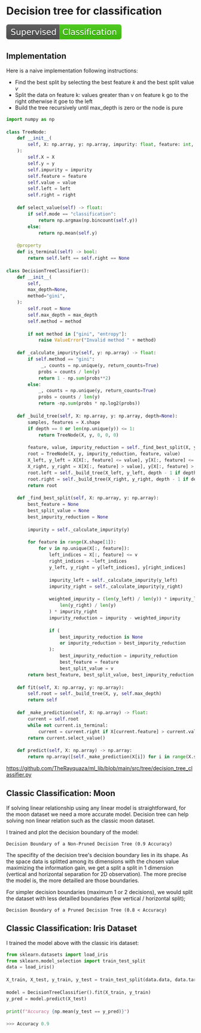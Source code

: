 # Decision tree for classification

![Classification](https://raw.githubusercontent.com/TheRayquaza/therayquaza.github.io/main/images/badges/Classification.svg)

## Implementation

Here is a naive implementation following instructions:
- Find the best split by selecting the best feature $k$ and the best split value $v$
- Split the data on feature k: values greater than v on feature k go to the right otherwise it goe to the left
- Build the tree recursively until max_depth is zero or the node is pure

```python
import numpy as np

class TreeNode:
    def __init__(
        self, X: np.array, y: np.array, impurity: float, feature: int, value: float, left=None, right=None
    ):
        self.X = X
        self.y = y
        self.impurity = impurity
        self.feature = feature
        self.value = value
        self.left = left
        self.right = right

    def select_value(self) -> float:
        if self.mode == "classification":
            return np.argmax(np.bincount(self.y))
        else:
            return np.mean(self.y)

    @property
    def is_terminal(self) -> bool:
        return self.left == self.right == None

class DecisionTreeClassifier():
    def __init__(
        self,
        max_depth=None,
        method="gini",
    ):
        self.root = None
        self.max_depth = max_depth
        self.method = method

        if not method in ["gini", "entropy"]:
            raise ValueError("Invalid method " + method)

    def _calculate_impurity(self, y: np.array) -> float:
        if self.method == "gini":
             _, counts = np.unique(y, return_counts=True)
            probs = counts / len(y)
            return 1 - np.sum(probs**2)
        else:
            _, counts = np.unique(y, return_counts=True)
            probs = counts / len(y)
            return -np.sum(probs * np.log2(probs))

    def _build_tree(self, X: np.array, y: np.array, depth=None):
        samples, features = X.shape
        if depth == 0 or len(np.unique(y)) <= 1:
            return TreeNode(X, y, 0, 0, 0)

        feature, value, impurity_reduction = self._find_best_split(X, y)
        root = TreeNode(X, y, impurity_reduction, feature, value)
        X_left, y_left = X[X[:, feature] <= value], y[X[:, feature] <= value]
        X_right, y_right = X[X[:, feature] > value], y[X[:, feature] > value]
        root.left = self._build_tree(X_left, y_left, depth - 1 if depth else depth)
        root.right = self._build_tree(X_right, y_right, depth - 1 if depth else depth)
        return root

    def _find_best_split(self, X: np.array, y: np.array):
        best_feature = None
        best_split_value = None
        best_impurity_reduction = None

        impurity = self._calculate_impurity(y)

        for feature in range(X.shape[1]):
            for v in np.unique(X[:, feature]):
                left_indices = X[:, feature] <= v
                right_indices = ~left_indices
                y_left, y_right = y[left_indices], y[right_indices]

                impurity_left = self._calculate_impurity(y_left)
                impurity_right = self._calculate_impurity(y_right)

                weighted_impurity = (len(y_left) / len(y)) * impurity_left + (
                    len(y_right) / len(y)
                ) * impurity_right
                impurity_reduction = impurity - weighted_impurity

                if (
                    best_impurity_reduction is None
                    or impurity_reduction > best_impurity_reduction
                ):
                    best_impurity_reduction = impurity_reduction
                    best_feature = feature
                    best_split_value = v
        return best_feature, best_split_value, best_impurity_reduction

    def fit(self, X: np.array, y: np.array):
        self.root = self._build_tree(X, y, self.max_depth)
        return self

    def _make_prediction(self, X: np.array) -> float:
        current = self.root
        while not current.is_terminal:
            current = current.right if X[current.feature] > current.value else current.left
        return current.select_value()

    def predict(self, X: np.array) -> np.array:
        return np.array([self._make_prediction(X[i]) for i in range(X.shape[0])])
```
https://github.com/TheRayquaza/ml_lib/blob/main/src/tree/decision_tree_classifier.py

## Classic Classification: Moon

If solving linear relationship using any linear model is straightforward, for the moon dataset we need a more accurate model.
Decision tree can help solving non linear relation such as the classic moon dataset.

I trained and plot the decision boundary of the model:

```{figure} https://raw.githubusercontent.com/TheRayquaza/therayquaza.github.io/main/images/machine_learning/decision_tree/Decision_Boundary_Moons.png
Decision Boundary of a Non-Pruned Decision Tree (0.9 Accuracy)
```

The specifity of the decision tree's decision boundary lies in its shape. As the space data is splitted among its dimensions with the chosen value maximizing the information gain, we get a split a split in 1 dimension (vertical and horizontal separation for 2D observation). The more precise the model is, the more detailled are those boundaries.

For simpler decision boundaries (maximum 1 or 2 decisions), we would split the dataset with less detailled boundaries (few vertical / horizontal split);

```{figure} https://raw.githubusercontent.com/TheRayquaza/therayquaza.github.io/main/images/machine_learning/decision_tree/Decision_Boundary_Moons_worse.png
Decision Boundary of a Pruned Decision Tree (0.8 < Accuracy)
```

## Classic Classification: Iris Dataset

I trained the model above with the classic iris dataset:

```python
from sklearn.datasets import load_iris
from sklearn.model_selection import train_test_split
data = load_iris()

X_train, X_test, y_train, y_test = train_test_split(data.data, data.target, test_size=0.2)

model = DecisionTreeClassifier().fit(X_train, y_train)
y_pred = model.predict(X_test)

print(f"Accuracy {np.mean(y_test == y_pred)}")

>>> Accuracy 0.9
```